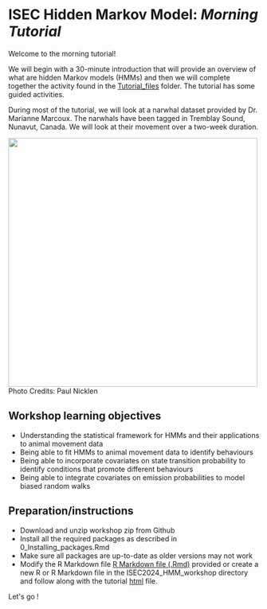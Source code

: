 # ISEC Hidden Markov Model: *Morning Tutorial*

Welcome to the morning tutorial! 

We will begin with a 30-minute introduction that will provide an overview of what are hidden Markov models (HMMs) and then we will complete together the activity found in the [Tutorial_files](./Tutorial_files/Tutorial_Narwhal_morning.Rmd) folder. The tutorial has some guided activities.



During most of the tutorial, we will look at a narwhal dataset provided by Dr. Marianne Marcoux. The narwhals have been tagged in Tremblay Sound, Nunavut, Canada. We will look at their movement over a two-week duration.

<img src="Tutorial_files/Photos/PaulNicklen.jpeg" width="500"> 
Photo Credits: Paul Nicklen 



## Workshop learning objectives

- Understanding the statistical framework for HMMs and their applications to animal movement data
- Being able to fit HMMs to animal movement data to identify behaviours
- Being able to incorporate covariates on state transition probability to identify conditions that promote different behaviours
- Being able to integrate covariates on emission probabilities to model biased random walks 


## Preparation/instructions

- Download and unzip workshop zip from Github
- Install all the required packages as described in 0_Installing_packages.Rmd
- Make sure all packages are up-to-date as older versions may not work
- Modify the R Markdown file [R Markdown file (.Rmd)](./Tutorial_files/Tutorial_Narwhal_morning.Rmd) provided or 
create a new R or R Markdown file in the ISEC2024_HMM_workshop directory and follow along with the tutorial [html](./Tutorial_files/Tutorial_Narwhal_morning.html) file.

Let's go !
